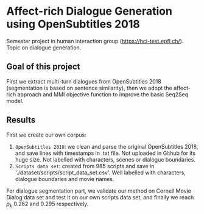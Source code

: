 # Affect-rich Dialogue Generation using OpenSubtitles 2018
Semester project in human interaction group (https://hci-test.epfl.ch/). Topic on dialogue generation.

## Goal of this project

First we extract multi-turn dialogues from OpenSubtitles 2018 (segmentation is based on sentence similarity), then we adopt the affect-rich approach and MMI objective function to improve the basic Seq2Seq model.

## Results
First we create our own corpus:
1. `OpenSubtitles 2018`: we clean and parse the original OpenSubtitles 2018, and save lines with timestamps in .txt file. Not uploaded in Github for its huge size. Not labelled with characters, scenes or dialogue boundaries.
2. `Scripts data set`: created from 985 scripts and save in './dataset/scripts/script_data_set.csv'. Well labelled with characters, dialogue boundaries and movie names.

For dialogue segmentation part, we validate our method on Cornell Movie Dialog data set and test it on our own scripts data set, and finally we reach $p_k$ 0.262 and 0.295 respectively.
